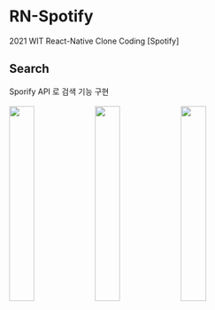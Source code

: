 # RN-Spotify
2021 WIT React-Native Clone Coding [Spotify]

## Search
Sporify API 로 검색 기능 구현 <br><br>
<img src="https://user-images.githubusercontent.com/63097207/127679027-bb49189c-947b-49ac-b647-fed45fce40cc.png" width=30% height=30% >
<img src="https://user-images.githubusercontent.com/63097207/127679032-aebc5853-9fe5-4824-9bef-214701c7d99b.png" width=30% height=30% >
<img src="https://user-images.githubusercontent.com/63097207/127679018-b14f64d1-b70a-4145-98ff-54666305be3a.png" width=30% height=30% >
